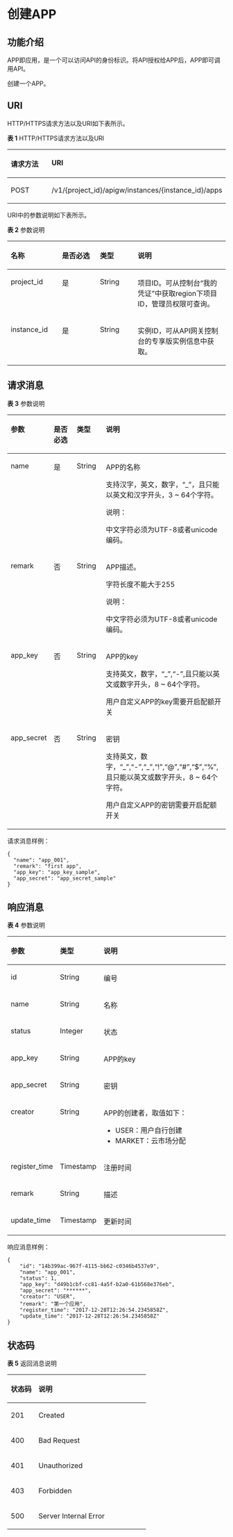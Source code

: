 # 创建APP<a name="apig-phapi-180713036"></a>

## 功能介绍<a name="section61362801"></a>

APP即应用，是一个可以访问API的身份标识。将API授权给APP后，APP即可调用API。

创建一个APP。

## URI<a name="section15394303"></a>

HTTP/HTTPS请求方法以及URI如下表所示。

**表 1**  HTTP/HTTPS请求方法以及URI

<a name="table66835314"></a>
<table><thead align="left"><tr id="row49580837"><th class="cellrowborder" valign="top" width="20%" id="mcps1.2.3.1.1"><p id="p56624893"><a name="p56624893"></a><a name="p56624893"></a>请求方法</p>
</th>
<th class="cellrowborder" valign="top" width="80%" id="mcps1.2.3.1.2"><p id="p23213605"><a name="p23213605"></a><a name="p23213605"></a>URI</p>
</th>
</tr>
</thead>
<tbody><tr id="row1253829"><td class="cellrowborder" valign="top" width="20%" headers="mcps1.2.3.1.1 "><p id="p34451334"><a name="p34451334"></a><a name="p34451334"></a>POST</p>
</td>
<td class="cellrowborder" valign="top" width="80%" headers="mcps1.2.3.1.2 "><p id="p39094671"><a name="p39094671"></a><a name="p39094671"></a><span id="ph9865512124217"><a name="ph9865512124217"></a><a name="ph9865512124217"></a>/v1/{project_id}/apigw/instances/{instance_id}</span>/apps</p>
</td>
</tr>
</tbody>
</table>

URI中的参数说明如下表所示。

**表 2**  参数说明

<a name="table38510415"></a>
<table><thead align="left"><tr id="row62423067"><th class="cellrowborder" valign="top" width="23.46765323467653%" id="mcps1.2.5.1.1"><p id="p23103637"><a name="p23103637"></a><a name="p23103637"></a>名称</p>
</th>
<th class="cellrowborder" valign="top" width="17.348265173482652%" id="mcps1.2.5.1.2"><p id="p59455291"><a name="p59455291"></a><a name="p59455291"></a>是否必选</p>
</th>
<th class="cellrowborder" valign="top" width="17.348265173482652%" id="mcps1.2.5.1.3"><p id="p51149303"><a name="p51149303"></a><a name="p51149303"></a>类型</p>
</th>
<th class="cellrowborder" valign="top" width="41.835816418358164%" id="mcps1.2.5.1.4"><p id="p49452846"><a name="p49452846"></a><a name="p49452846"></a>说明</p>
</th>
</tr>
</thead>
<tbody><tr id="row46257610"><td class="cellrowborder" valign="top" width="23.46765323467653%" headers="mcps1.2.5.1.1 "><p id="p55878963"><a name="p55878963"></a><a name="p55878963"></a>project_id</p>
</td>
<td class="cellrowborder" valign="top" width="17.348265173482652%" headers="mcps1.2.5.1.2 "><p id="p29902160"><a name="p29902160"></a><a name="p29902160"></a>是</p>
</td>
<td class="cellrowborder" valign="top" width="17.348265173482652%" headers="mcps1.2.5.1.3 "><p id="p6155914"><a name="p6155914"></a><a name="p6155914"></a>String</p>
</td>
<td class="cellrowborder" valign="top" width="41.835816418358164%" headers="mcps1.2.5.1.4 "><p id="p28867016"><a name="p28867016"></a><a name="p28867016"></a>项目ID。可从控制台“我的凭证”中获取region下项目ID，管理员权限可查询。</p>
</td>
</tr>
<tr id="row7809161535314"><td class="cellrowborder" valign="top" width="23.46765323467653%" headers="mcps1.2.5.1.1 "><p id="p1780913159538"><a name="p1780913159538"></a><a name="p1780913159538"></a>instance_id</p>
</td>
<td class="cellrowborder" valign="top" width="17.348265173482652%" headers="mcps1.2.5.1.2 "><p id="p9809215115310"><a name="p9809215115310"></a><a name="p9809215115310"></a>是</p>
</td>
<td class="cellrowborder" valign="top" width="17.348265173482652%" headers="mcps1.2.5.1.3 "><p id="p1280914152538"><a name="p1280914152538"></a><a name="p1280914152538"></a>String</p>
</td>
<td class="cellrowborder" valign="top" width="41.835816418358164%" headers="mcps1.2.5.1.4 "><p id="p1880914157537"><a name="p1880914157537"></a><a name="p1880914157537"></a>实例ID，可从API网关控制台的专享版实例信息中获取。</p>
</td>
</tr>
</tbody>
</table>

## 请求消息<a name="section4331004"></a>

**表 3**  参数说明

<a name="table12551817"></a>
<table><thead align="left"><tr id="row63926902"><th class="cellrowborder" valign="top" width="15.15%" id="mcps1.2.5.1.1"><p id="p10696570"><a name="p10696570"></a><a name="p10696570"></a>参数</p>
</th>
<th class="cellrowborder" valign="top" width="13.13%" id="mcps1.2.5.1.2"><p id="p61115871"><a name="p61115871"></a><a name="p61115871"></a>是否必选</p>
</th>
<th class="cellrowborder" valign="top" width="14.14%" id="mcps1.2.5.1.3"><p id="p51438541"><a name="p51438541"></a><a name="p51438541"></a>类型</p>
</th>
<th class="cellrowborder" valign="top" width="57.58%" id="mcps1.2.5.1.4"><p id="p5772267"><a name="p5772267"></a><a name="p5772267"></a>说明</p>
</th>
</tr>
</thead>
<tbody><tr id="row64900449"><td class="cellrowborder" valign="top" width="15.15%" headers="mcps1.2.5.1.1 "><p id="p22445016"><a name="p22445016"></a><a name="p22445016"></a>name</p>
</td>
<td class="cellrowborder" valign="top" width="13.13%" headers="mcps1.2.5.1.2 "><p id="p6106999"><a name="p6106999"></a><a name="p6106999"></a>是</p>
</td>
<td class="cellrowborder" valign="top" width="14.14%" headers="mcps1.2.5.1.3 "><p id="p24904935"><a name="p24904935"></a><a name="p24904935"></a>String</p>
</td>
<td class="cellrowborder" valign="top" width="57.58%" headers="mcps1.2.5.1.4 "><p id="p4033872"><a name="p4033872"></a><a name="p4033872"></a>APP的名称</p>
<p id="p55011617"><a name="p55011617"></a><a name="p55011617"></a>支持汉字，英文，数字，“_”，且只能以英文和汉字开头，3 ~ 64个字符。</p>
<div class="note" id="note18685133019272"><a name="note18685133019272"></a><a name="note18685133019272"></a><span class="notetitle"> 说明： </span><div class="notebody"><p id="p1068523022711"><a name="p1068523022711"></a><a name="p1068523022711"></a>中文字符必须为UTF-8或者unicode编码。</p>
</div></div>
</td>
</tr>
<tr id="row36149089"><td class="cellrowborder" valign="top" width="15.15%" headers="mcps1.2.5.1.1 "><p id="p42395109"><a name="p42395109"></a><a name="p42395109"></a>remark</p>
</td>
<td class="cellrowborder" valign="top" width="13.13%" headers="mcps1.2.5.1.2 "><p id="p11451768"><a name="p11451768"></a><a name="p11451768"></a>否</p>
</td>
<td class="cellrowborder" valign="top" width="14.14%" headers="mcps1.2.5.1.3 "><p id="p55178053"><a name="p55178053"></a><a name="p55178053"></a>String</p>
</td>
<td class="cellrowborder" valign="top" width="57.58%" headers="mcps1.2.5.1.4 "><p id="p40237298"><a name="p40237298"></a><a name="p40237298"></a>APP描述。</p>
<p id="p6416869"><a name="p6416869"></a><a name="p6416869"></a>字符长度不能大于255</p>
<div class="note" id="note2159356132719"><a name="note2159356132719"></a><a name="note2159356132719"></a><span class="notetitle"> 说明： </span><div class="notebody"><p id="p1715911562275"><a name="p1715911562275"></a><a name="p1715911562275"></a>中文字符必须为UTF-8或者unicode编码。</p>
</div></div>
</td>
</tr>
<tr id="row111420614382"><td class="cellrowborder" valign="top" width="15.15%" headers="mcps1.2.5.1.1 "><p id="p4115186203816"><a name="p4115186203816"></a><a name="p4115186203816"></a>app_key</p>
</td>
<td class="cellrowborder" valign="top" width="13.13%" headers="mcps1.2.5.1.2 "><p id="p18115669385"><a name="p18115669385"></a><a name="p18115669385"></a>否</p>
</td>
<td class="cellrowborder" valign="top" width="14.14%" headers="mcps1.2.5.1.3 "><p id="p151151266389"><a name="p151151266389"></a><a name="p151151266389"></a>String</p>
</td>
<td class="cellrowborder" valign="top" width="57.58%" headers="mcps1.2.5.1.4 "><p id="p141151066380"><a name="p141151066380"></a><a name="p141151066380"></a>APP的key</p>
<p id="p14879124513402"><a name="p14879124513402"></a><a name="p14879124513402"></a>支持英文，数字，“_”,“-”,且只能以英文或数字开头，8 ~ 64个字符。</p>
<p id="p610473083912"><a name="p610473083912"></a><a name="p610473083912"></a>用户自定义APP的key需要开启配额开关</p>
</td>
</tr>
<tr id="row147181873819"><td class="cellrowborder" valign="top" width="15.15%" headers="mcps1.2.5.1.1 "><p id="p571817817386"><a name="p571817817386"></a><a name="p571817817386"></a>app_secret</p>
</td>
<td class="cellrowborder" valign="top" width="13.13%" headers="mcps1.2.5.1.2 "><p id="p07197813819"><a name="p07197813819"></a><a name="p07197813819"></a>否</p>
</td>
<td class="cellrowborder" valign="top" width="14.14%" headers="mcps1.2.5.1.3 "><p id="p1871928203812"><a name="p1871928203812"></a><a name="p1871928203812"></a>String</p>
</td>
<td class="cellrowborder" valign="top" width="57.58%" headers="mcps1.2.5.1.4 "><p id="p177191863810"><a name="p177191863810"></a><a name="p177191863810"></a>密钥</p>
<p id="p69053295477"><a name="p69053295477"></a><a name="p69053295477"></a>支持英文，数字，“_”,“-”,“_”,“!”,“@”,“#”,“$”,“%”,且只能以英文或数字开头，8 ~ 64个字符。</p>
<p id="p790520296470"><a name="p790520296470"></a><a name="p790520296470"></a>用户自定义APP的密钥需要开启配额开关</p>
</td>
</tr>
</tbody>
</table>

请求消息样例：

```
{
  "name": "app_001",
  "remark": "first app",
  "app_key": "app_key_sample",
  "app_secret": "app_secret_sample"
}
```

## 响应消息<a name="section15267056"></a>

**表 4**  参数说明

<a name="table20910139"></a>
<table><thead align="left"><tr id="row9919741"><th class="cellrowborder" valign="top" width="20%" id="mcps1.2.4.1.1"><p id="p65301594"><a name="p65301594"></a><a name="p65301594"></a>参数</p>
</th>
<th class="cellrowborder" valign="top" width="20%" id="mcps1.2.4.1.2"><p id="p54937751"><a name="p54937751"></a><a name="p54937751"></a>类型</p>
</th>
<th class="cellrowborder" valign="top" width="60%" id="mcps1.2.4.1.3"><p id="p20772828"><a name="p20772828"></a><a name="p20772828"></a>说明</p>
</th>
</tr>
</thead>
<tbody><tr id="row4877522"><td class="cellrowborder" valign="top" width="20%" headers="mcps1.2.4.1.1 "><p id="p59535008"><a name="p59535008"></a><a name="p59535008"></a>id</p>
</td>
<td class="cellrowborder" valign="top" width="20%" headers="mcps1.2.4.1.2 "><p id="p57606383"><a name="p57606383"></a><a name="p57606383"></a>String</p>
</td>
<td class="cellrowborder" valign="top" width="60%" headers="mcps1.2.4.1.3 "><p id="p35605479"><a name="p35605479"></a><a name="p35605479"></a>编号</p>
</td>
</tr>
<tr id="row52013857"><td class="cellrowborder" valign="top" width="20%" headers="mcps1.2.4.1.1 "><p id="p52372904"><a name="p52372904"></a><a name="p52372904"></a>name</p>
</td>
<td class="cellrowborder" valign="top" width="20%" headers="mcps1.2.4.1.2 "><p id="p14346860"><a name="p14346860"></a><a name="p14346860"></a>String</p>
</td>
<td class="cellrowborder" valign="top" width="60%" headers="mcps1.2.4.1.3 "><p id="p21245012"><a name="p21245012"></a><a name="p21245012"></a>名称</p>
</td>
</tr>
<tr id="row56987385"><td class="cellrowborder" valign="top" width="20%" headers="mcps1.2.4.1.1 "><p id="p52575507"><a name="p52575507"></a><a name="p52575507"></a>status</p>
</td>
<td class="cellrowborder" valign="top" width="20%" headers="mcps1.2.4.1.2 "><p id="p30757702"><a name="p30757702"></a><a name="p30757702"></a>Integer</p>
</td>
<td class="cellrowborder" valign="top" width="60%" headers="mcps1.2.4.1.3 "><p id="p8345913"><a name="p8345913"></a><a name="p8345913"></a>状态</p>
</td>
</tr>
<tr id="row8004354"><td class="cellrowborder" valign="top" width="20%" headers="mcps1.2.4.1.1 "><p id="p44372920"><a name="p44372920"></a><a name="p44372920"></a>app_key</p>
</td>
<td class="cellrowborder" valign="top" width="20%" headers="mcps1.2.4.1.2 "><p id="p37436804"><a name="p37436804"></a><a name="p37436804"></a>String</p>
</td>
<td class="cellrowborder" valign="top" width="60%" headers="mcps1.2.4.1.3 "><p id="p12482251"><a name="p12482251"></a><a name="p12482251"></a>APP的key</p>
</td>
</tr>
<tr id="row45231401"><td class="cellrowborder" valign="top" width="20%" headers="mcps1.2.4.1.1 "><p id="p39864887"><a name="p39864887"></a><a name="p39864887"></a>app_secret</p>
</td>
<td class="cellrowborder" valign="top" width="20%" headers="mcps1.2.4.1.2 "><p id="p7830389"><a name="p7830389"></a><a name="p7830389"></a>String</p>
</td>
<td class="cellrowborder" valign="top" width="60%" headers="mcps1.2.4.1.3 "><p id="p30281739"><a name="p30281739"></a><a name="p30281739"></a>密钥</p>
</td>
</tr>
<tr id="row17581831677"><td class="cellrowborder" valign="top" width="20%" headers="mcps1.2.4.1.1 "><p id="p148381123152516"><a name="p148381123152516"></a><a name="p148381123152516"></a>creator</p>
</td>
<td class="cellrowborder" valign="top" width="20%" headers="mcps1.2.4.1.2 "><p id="p10838223112516"><a name="p10838223112516"></a><a name="p10838223112516"></a>String</p>
</td>
<td class="cellrowborder" valign="top" width="60%" headers="mcps1.2.4.1.3 "><p id="p128381023202515"><a name="p128381023202515"></a><a name="p128381023202515"></a>APP的创建者，取值如下：</p>
<a name="ul1126756132511"></a><a name="ul1126756132511"></a><ul id="ul1126756132511"><li>USER：用户自行创建</li><li>MARKET：云市场分配</li></ul>
</td>
</tr>
<tr id="row4100199"><td class="cellrowborder" valign="top" width="20%" headers="mcps1.2.4.1.1 "><p id="p63680693"><a name="p63680693"></a><a name="p63680693"></a>register_time</p>
</td>
<td class="cellrowborder" valign="top" width="20%" headers="mcps1.2.4.1.2 "><p id="p57862512"><a name="p57862512"></a><a name="p57862512"></a>Timestamp</p>
</td>
<td class="cellrowborder" valign="top" width="60%" headers="mcps1.2.4.1.3 "><p id="p56351871"><a name="p56351871"></a><a name="p56351871"></a>注册时间</p>
</td>
</tr>
<tr id="row37404794"><td class="cellrowborder" valign="top" width="20%" headers="mcps1.2.4.1.1 "><p id="p9889443"><a name="p9889443"></a><a name="p9889443"></a>remark</p>
</td>
<td class="cellrowborder" valign="top" width="20%" headers="mcps1.2.4.1.2 "><p id="p62847380"><a name="p62847380"></a><a name="p62847380"></a>String</p>
</td>
<td class="cellrowborder" valign="top" width="60%" headers="mcps1.2.4.1.3 "><p id="p57473014"><a name="p57473014"></a><a name="p57473014"></a>描述</p>
</td>
</tr>
<tr id="row47495080"><td class="cellrowborder" valign="top" width="20%" headers="mcps1.2.4.1.1 "><p id="p21896310"><a name="p21896310"></a><a name="p21896310"></a>update_time</p>
</td>
<td class="cellrowborder" valign="top" width="20%" headers="mcps1.2.4.1.2 "><p id="p28770696"><a name="p28770696"></a><a name="p28770696"></a>Timestamp</p>
</td>
<td class="cellrowborder" valign="top" width="60%" headers="mcps1.2.4.1.3 "><p id="p48725063"><a name="p48725063"></a><a name="p48725063"></a>更新时间</p>
</td>
</tr>
</tbody>
</table>

响应消息样例：

```
{
	"id": "14b399ac-967f-4115-bb62-c0346b4537e9",
	"name": "app_001",
	"status": 1,
	"app_key": "d49b1cbf-cc81-4a5f-b2a0-61b568e376eb",
	"app_secret": "******",
	"creator": "USER",
	"remark": "第一个应用",
	"register_time": "2017-12-28T12:26:54.2345858Z",
	"update_time": "2017-12-28T12:26:54.2345858Z"
}
```

## 状态码<a name="section38979041"></a>

**表 5**  返回消息说明

<a name="table665003"></a>
<table><thead align="left"><tr id="row9107269"><th class="cellrowborder" valign="top" width="20%" id="mcps1.2.3.1.1"><p id="p66600187"><a name="p66600187"></a><a name="p66600187"></a>状态码</p>
</th>
<th class="cellrowborder" valign="top" width="80%" id="mcps1.2.3.1.2"><p id="p25906037"><a name="p25906037"></a><a name="p25906037"></a>说明</p>
</th>
</tr>
</thead>
<tbody><tr id="row18014235"><td class="cellrowborder" valign="top" width="20%" headers="mcps1.2.3.1.1 "><p id="p49866967"><a name="p49866967"></a><a name="p49866967"></a>201</p>
</td>
<td class="cellrowborder" valign="top" width="80%" headers="mcps1.2.3.1.2 "><p id="p12692494"><a name="p12692494"></a><a name="p12692494"></a>Created</p>
</td>
</tr>
<tr id="row47123588"><td class="cellrowborder" valign="top" width="20%" headers="mcps1.2.3.1.1 "><p id="p58914306"><a name="p58914306"></a><a name="p58914306"></a>400</p>
</td>
<td class="cellrowborder" valign="top" width="80%" headers="mcps1.2.3.1.2 "><p id="p7329456"><a name="p7329456"></a><a name="p7329456"></a>Bad Request</p>
</td>
</tr>
<tr id="row65965104"><td class="cellrowborder" valign="top" width="20%" headers="mcps1.2.3.1.1 "><p id="p41573226"><a name="p41573226"></a><a name="p41573226"></a>401</p>
</td>
<td class="cellrowborder" valign="top" width="80%" headers="mcps1.2.3.1.2 "><p id="p9203142078"><a name="p9203142078"></a><a name="p9203142078"></a>Unauthorized</p>
</td>
</tr>
<tr id="row40784364"><td class="cellrowborder" valign="top" width="20%" headers="mcps1.2.3.1.1 "><p id="p15199212"><a name="p15199212"></a><a name="p15199212"></a>403</p>
</td>
<td class="cellrowborder" valign="top" width="80%" headers="mcps1.2.3.1.2 "><p id="p13949586"><a name="p13949586"></a><a name="p13949586"></a>Forbidden</p>
</td>
</tr>
<tr id="row7263502"><td class="cellrowborder" valign="top" width="20%" headers="mcps1.2.3.1.1 "><p id="p51472750"><a name="p51472750"></a><a name="p51472750"></a>500</p>
</td>
<td class="cellrowborder" valign="top" width="80%" headers="mcps1.2.3.1.2 "><p id="p8543194"><a name="p8543194"></a><a name="p8543194"></a>Server Internal Error</p>
</td>
</tr>
</tbody>
</table>

